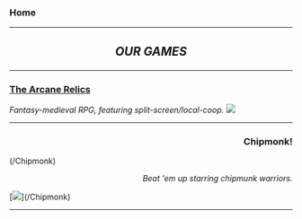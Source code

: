 ### Home 

---

<h2> <b><i> <p align="center"> OUR GAMES </p> </i></b> </h2> 

---

### [The Arcane Relics](/The_Arcane_Relics)
_Fantasy-medieval RPG, featuring split-screen/local-coop._
[<img src="https://media.indiedb.com/images/members/4/3265/3264780/profile/TAR_Icon_Banner.png"/>](/The_Arcane_Relics)

---

<h3> <p align="right"> Chipmonk! </p> </h3>(/Chipmonk)
<i> <p align="right"> Beat 'em up starring chipmunk warriors. </p> </i>
[<img src="https://media.indiedb.com/images/presskit/1/2/1054/Chipmonk_Cover_Art_ReallyWide.1.png"/>](/Chipmonk)

---
